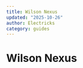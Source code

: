 ```yaml
---
title: Wilson Nexus
updated: "2025-10-26"
author: Electricks
category: guides
---
```


# Wilson Nexus

